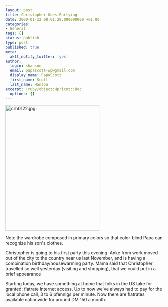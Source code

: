```yaml
---
layout: post
title: Christopher Goes Partying
date: 2000-01-22 08:01:29.000000000 +01:00
categories:
- General
tags: []
status: publish
type: post
published: true
meta:
  aktt_notify_twitter: 'yes'
author:
  login: shanson
  email: papascott-wp@gmail.com
  display_name: PapaScott
  first_name: Scott
  last_name: Hanson
excerpt: !ruby/object:Hpricot::Doc
  options: {}
---
```

<p><img src="http://www.papascott.de/wordpress/wp-content/uploads/2000/01/crh0122.jpg" height="400" width="300" border="0" alt="crh0122.jpg: " /></p>
<p>Note the wardrobe composed in primary colors so that color-blind Papa can recognize his son's clothes.</p>
<p>Christopher is going to his first party this evening. Anke from work moved out of the city to the country near us last November, and is having a combination birthday/housewarming party. Mama said that Christopher travelled so well yesterday (visiting and shopping), that we could put in a brief appearance</p>
<p>Starting today, we have something at home that folks in the US take for granted: flatrate Internet access. Up to now we've always had to pay for the local phone call, 3 to 6 pfennigs per minute. Now there are flatrates available nationwide for around DM 150 a month.</p>
